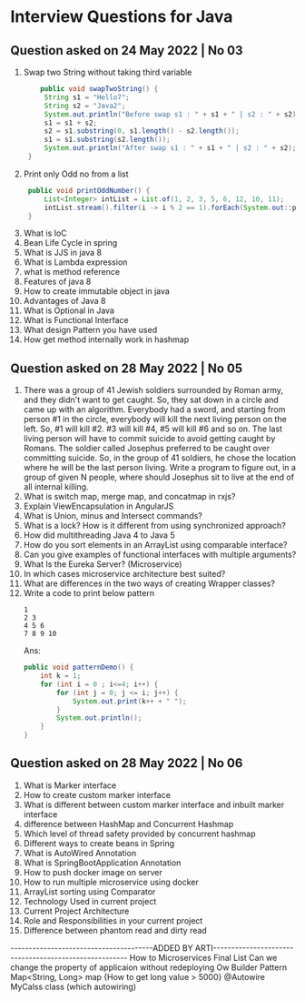 # Interview Questions for Java

## Question asked on 24 May 2022 | No 03

1. Swap two String without taking third variable
   ``` java
       public void swapTwoString() {
        String s1 = "Hello7";
        String s2 = "Java2";
        System.out.println("Before swap s1 : " + s1 + " | s2 : " + s2);
        s1 = s1 + s2;
        s2 = s1.substring(0, s1.length() - s2.length());
        s1 = s1.substring(s2.length());
        System.out.println("After swap s1 : " + s1 + " | s2 : " + s2);
    }
   ```
2. Print only Odd no from a list
   ``` java
    public void printOddNumber() {
        List<Integer> intList = List.of(1, 2, 3, 5, 6, 12, 10, 11);
        intList.stream().filter(i -> i % 2 == 1).forEach(System.out::println);
    }
   ```
3. What is IoC
4. Bean Life Cycle in spring
5. What is JJS in java 8
6. What is Lambda expression
7. what is method reference
8. Features of java 8
9.  How to create immutable object in java
10. Advantages of Java 8
11. What is Optional in Java
12. What is Functional Interface
13. What design Pattern you have used
14. How get method internally work in hashmap

## Question asked on 28 May 2022 | No 05

1. There was a group of 41 Jewish soldiers surrounded by Roman army, and they didn't want to get caught. So, they sat down in a circle and came up with an algorithm. Everybody had a sword, and starting from person #1 in the circle, everybody will kill the next living person on the left. So, #1 will kill #2. #3 will kill #4, #5 will kill #6 and so on. The last living person will have to commit suicide to avoid getting caught by Romans.
   The soldier called Josephus preferred to be caught over committing suicide. So, in the group of 41 soldiers, he chose the location where he will be the last person living.
   Write a program to figure out, in a group of given N people, where should Josephus sit to live at the end of all internal killing.
2. What is switch map, merge map, and concatmap in rxjs?
3. Explain ViewEncapsulation in AngularJS
4. What is Union, minus and Intersect commands?
5. What is a lock? How is it different from using synchronized approach?
6. How did multithreading Java 4 to Java 5
7. How do you sort elements in an ArrayList using comparable interface?
8.  Can you give examples of functional interfaces with multiple arguments?
9.  What Is the Eureka Server? (Microservice)
10. In which cases microservice architecture best suited?
11. What are differences in the two ways of creating Wrapper classes?
12. Write a code to print below pattern
    ```
    1
    2 3
    4 5 6
    7 8 9 10
    ```
    Ans:
    ``` java
    public void patternDemo() {
        int k = 1;
        for (int i = 0 ; i<=4; i++) {
            for (int j = 0; j <= i; j++) {
                System.out.print(k++ + " ");
            }
            System.out.println();
        }
    } 
    ```

## Question asked on 28 May 2022 | No 06

1. What is Marker interface
2. How to create custom marker interface
3. What is different between custom marker interface and inbuilt marker interface
4. difference between HashMap and Concurrent Hashmap
5. Which level of thread safety provided by concurrent hashmap
6. Different ways to create beans in Spring
7. What is AutoWired Annotation
8. What is SpringBootApplication Annotation
9. How to push docker image on server
10. How to run multiple microservice using docker 
11. ArrayList sorting using Comparator
12. Technology Used in current project
13. Current Project Architecture
14. Role and Responsibilities in your current project
15. Difference between phantom read and dirty read


---------------------------------------ADDED BY ARTI------------------------------------------------------
How to Microservices
Final List<String>
Can we change the property of applicaion without redeploying
 Ow
Builder Pattern
Map<String, Long> map {How to get long value > 5000}
@Autowire
MyCalss class (which autowiring)
   
